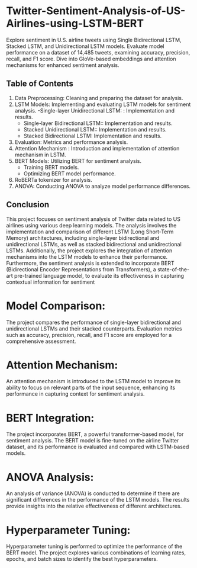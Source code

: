 # Twitter-Sentiment-Analysis-of-US-Airlines-using-LSTM-BERT
Explore sentiment in U.S. airline tweets using Single Bidirectional LSTM, Stacked LSTM, and Unidirectional LSTM models. Evaluate model performance on a dataset of 14,485 tweets, examining accuracy, precision, recall, and F1 score. Dive into GloVe-based embeddings and attention mechanisms for enhanced sentiment analysis.
## Table of Contents
1. Data Preprocessing: Cleaning and preparing the dataset for analysis.
2. LSTM Models: Implementing and evaluating LSTM models for sentiment analysis.
   -Single-layer Unidirectional LSTM: : Implementation and results.
   - Single-layer Bidirectional LSTM:: Implementation and results.
   - Stacked Unidirectional LSTM:: Implementation and results.
   - Stacked Bidirectional LSTM: Implementation and results.
3. Evaluation: Metrics and performance analysis.
4. Attention Mechanism : Introduction and implementation of attention mechanism in LSTM.
4. BERT Models: Utilizing BERT for sentiment analysis.
   -  Training BERT models.
   -  Optimizing BERT model performance.
5.  RoBERTa tokenizer for analysis.
6. ANOVA: Conducting ANOVA to analyze model performance differences.
## Conclusion
This project focuses on sentiment analysis of Twitter data related to US airlines using various deep learning models. The analysis involves the implementation and comparison of different LSTM (Long Short-Term Memory) architectures, including single-layer bidirectional and unidirectional LSTMs, as well as stacked bidirectional and unidirectional LSTMs. Additionally, the project explores the integration of attention mechanisms into the LSTM models to enhance their performance. Furthermore, the sentiment analysis is extended to incorporate BERT (Bidirectional Encoder Representations from Transformers), a state-of-the-art pre-trained language model, to evaluate its effectiveness in capturing contextual information for sentiment 
# Model Comparison:
The project compares the performance of single-layer bidirectional and unidirectional LSTMs and their stacked counterparts. Evaluation metrics such as accuracy, precision, recall, and F1 score are employed for a comprehensive assessment.
# Attention Mechanism:
An attention mechanism is introduced to the LSTM model to improve its ability to focus on relevant parts of the input sequence, enhancing its performance in capturing context for sentiment analysis.
# BERT Integration:
The project incorporates BERT, a powerful transformer-based model, for sentiment analysis. The BERT model is fine-tuned on the airline Twitter dataset, and its performance is evaluated and compared with LSTM-based models.
# ANOVA Analysis:
An analysis of variance (ANOVA) is conducted to determine if there are significant differences in the performance of the LSTM models. The results provide insights into the relative effectiveness of different architectures.
# Hyperparameter Tuning:
Hyperparameter tuning is performed to optimize the performance of the BERT model. The project explores various combinations of learning rates, epochs, and batch sizes to identify the best hyperparameters.

